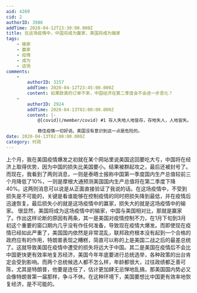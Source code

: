 ```yaml
---
aid: 4269
cid: 2
authorID: 3986
addTime: 2020-04-12T23:30:00.000Z
title: 在这场疫情中，中国将成为赢家，美国将成为输家
tags:
    - 输家
    - 赢家
    - 疫情
    - 成为
    - 这场
comments:
    -
        authorID: 3157
        addTime: 2020-04-12T23:45:00.000Z
        content: 如果欧美的订单不来，中国经济在第二季度会不会进一步恶化？
    -
        authorID: 2924
        addTime: 2020-04-13T02:00:00.000Z
        content: |-
            @[covid](/member/covid) #1 存人失地人地皆存，存地失人，人地皆失。

            稳住疫情一切好说。美国没有意识到这一点是危险的。
date: 2020-04-13T02:00:00.000Z
category: 时政
---
```


上个月，我在美国疫情爆发之初就在某个网站里说美国这回要吃大亏，中国将在经济上取得优势，因为中国的损失比美国要小。结果被群起攻之，最后还被封号了。 而现在，我看到了两则消息，一则是泰晤士报称中国第一季度国内生产总值较前三个月降低了10%，一则是摩根大通预测美国国内生产总值将在第二季度下降40%。这两则消息可以说是从正面直接验证了我说的话。在这场疫情中，不受到损失是不可能的，关键是看谁能够在控制疫情的同时把损失降到最低，并在疫情后迅速恢复。最后损失小的就是这场疫情中的赢家，损失大的就是这场疫情中的输家。 很显然，美国将成为这场疫情中的输家，中国与美国相对比，那就是赢家了。作出这样论断的原因有两条，其一是美国对疫情控制不力，在1月下旬到3月初这个重要的窗口期内几乎没有作任何准备，导致现在疫情大爆发。而即使现在疫情已经如此严重了，美国国内依然是非常混乱，联邦政府根本没有起到一个合格的政府应有的作用，特朗普表现之糟糕，简直可以称的上是美国二战之后的最差总统了。这就导致美国在疫情中遭受的损失将远大于中国。其二是美国在疫情后不会比中国更快更有效率地复苏经济，美国今年年底要进行总统选举，各种政策的出台肯定会受到影响。而两个总统候选人都不怎么样，年龄都很大，过往政绩都乏善可陈，尤其是特朗普，他要是连任了，估计更加肆无忌惮地乱搞，那美国国内势必又会像特朗普第一届那样，争斗不休。在这种环境下，美国要想比中国更有效率地恢复经济，是不可能的。
